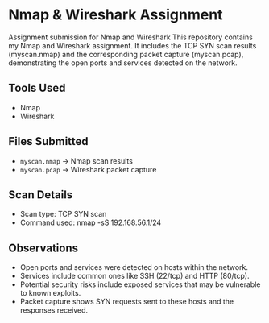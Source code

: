 # Nmap & Wireshark Assignment
Assignment submission for Nmap and Wireshark
This repository contains my Nmap and Wireshark assignment. It includes the TCP SYN scan results (myscan.nmap) and the corresponding packet capture (myscan.pcap), demonstrating the open ports and services detected on the network.

## Tools Used
- Nmap
- Wireshark

## Files Submitted
- `myscan.nmap` → Nmap scan results
- `myscan.pcap` → Wireshark packet capture

## Scan Details
- Scan type: TCP SYN scan
- Command used: nmap -sS 192.168.56.1/24

## Observations
- Open ports and services were detected on hosts within the network.
- Services include common ones like SSH (22/tcp) and HTTP (80/tcp).
- Potential security risks include exposed services that may be vulnerable to known exploits.
- Packet capture shows SYN requests sent to these hosts and the responses received.
